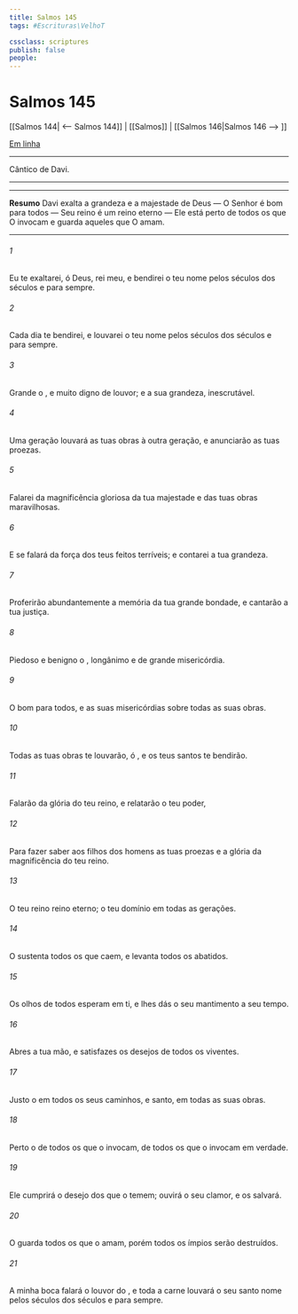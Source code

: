 ```yaml
---
title: Salmos 145
tags: #Escrituras\VelhoT

cssclass: scriptures
publish: false
people:
---
```


# Salmos 145
[[Salmos 144| <-- Salmos 144]] | [[Salmos]] | [[Salmos 146|Salmos 146 --> ]]

[Em linha](https://churchofjesuschrist.org/study/scriptures/ot/ps/145?lang=por)

---
Cântico de Davi.

---

---
__Resumo__
Davi exalta a grandeza e a majestade de Deus — O Senhor é bom para todos — Seu reino é um reino eterno — Ele está perto de todos os que O invocam e guarda aqueles que O amam.

---
###### 1 
Eu te exaltarei, ó Deus, rei meu, e bendirei o teu nome pelos séculos dos séculos e para sempre.

###### 2 
Cada dia te bendirei, e louvarei o teu nome pelos séculos dos séculos e para sempre.

###### 3 
Grande  o , e muito digno de louvor; e a sua grandeza, inescrutável.

###### 4 
Uma geração louvará as tuas obras à outra geração, e anunciarão as tuas proezas.

###### 5 
Falarei da magnificência gloriosa da tua majestade e das tuas obras maravilhosas.

###### 6 
E se falará da força dos teus feitos terríveis; e contarei a tua grandeza.

###### 7 
Proferirão abundantemente a memória da tua grande bondade, e cantarão a tua justiça.

###### 8 
Piedoso e benigno  o , longânimo e de grande misericórdia.

###### 9 
O   bom para todos, e as suas misericórdias  sobre todas as suas obras.

###### 10 
Todas as tuas obras te louvarão, ó , e os teus santos te bendirão.

###### 11 
Falarão da glória do teu reino, e relatarão o teu poder,

###### 12 
Para fazer saber aos filhos dos homens as tuas proezas e a glória da magnificência do teu reino.

###### 13 
O teu reino  reino eterno; o teu domínio  em todas as gerações.

###### 14 
O  sustenta todos os que caem, e levanta todos os abatidos.

###### 15 
Os olhos de todos esperam em ti, e lhes dás o seu mantimento a seu tempo.

###### 16 
Abres a tua mão, e satisfazes os desejos de todos os viventes.

###### 17 
Justo  o  em todos os seus caminhos, e santo, em todas as suas obras.

###### 18 
Perto  o  de todos os que o invocam, de todos os que o invocam em verdade.

###### 19 
Ele cumprirá o desejo dos que o temem; ouvirá o seu clamor, e os salvará.

###### 20 
O  guarda todos os que o amam, porém todos os ímpios serão destruídos.

###### 21 
A minha boca falará o louvor do , e toda a carne louvará o seu santo nome pelos séculos dos séculos e para sempre.

